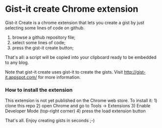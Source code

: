 Gist-it create Chrome extension
============

Gist-it Create is a chrome extension that lets you create a gist by just selecting some lines of code on github.
1) browse a github repository file;
2) select some lines of code;
3) press the gist-it create button;

That's all: a script will be copied into your clipboard ready to be embedded to any blog.

Note that gist-it create uses gist-it to create the gists. Visit http://gist-it.appspot.com/ for more information.


<h3>How to install the extension</h3>
This extension is not yet published on the Chrome web store. To install it:
1) clone this repo
2) open Chrome and go to Tools -> Extensions
3) Enable Developer Mode (top-right corner)
4) press the load extension button

That's all. Enjoy creating gists in seconds ;-)
